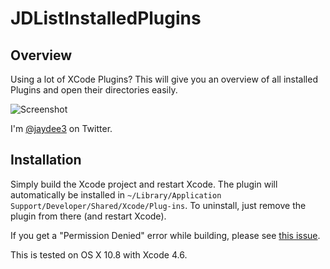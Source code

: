 # JDListInstalledPlugins

## Overview

Using a lot of XCode Plugins? This will give you an overview of all installed Plugins and open their directories easily.

![Screenshot](https://raw.github.com/jaydee3/JDListInstalledPlugins/master/screenshot.png "Screenshot")

I'm [@jaydee3](http://twitter.com/jaydee3) on Twitter.

## Installation

Simply build the Xcode project and restart Xcode. The plugin will automatically be installed in `~/Library/Application Support/Developer/Shared/Xcode/Plug-ins`. To uninstall, just remove the plugin from there (and restart Xcode).

If you get a "Permission Denied" error while building, please see [this issue](https://github.com/omz/ColorSense-for-Xcode/issues/1).

This is tested on OS X 10.8 with Xcode 4.6.
